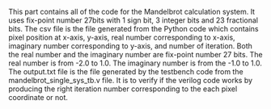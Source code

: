 This part contains all of the code for the Mandelbrot calculation system. It uses fix-point number 27bits with 1 sign bit, 3 integer bits and 23 fractional bits. The csv file is the file generated from the Python code which contains pixel position at x-axis, y-axis, real number corresponding to x-axis, imaginary number corresponding to y-axis, and number of iteration. Both the real number and the imaginary number are fix-point number 27 bits. The real number is from -2.0 to 1.0. The imaginary number is from the -1.0 to 1.0. The output.txt file is the file generated by the testbench code from the mandelbrot_single_sys_tb.v file. It is to verify if the verilog code works by producing the right iteration number corresponding to the each pixel coordinate or not.